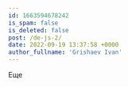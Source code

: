 ```yaml
---
id: 1663594678242
is_spam: false
is_deleted: false
post: /de-js-2/
date: 2022-09-19 13:37:58 +0000
author_fullname: 'Grishaev Ivan'
---
```


Еще
